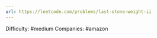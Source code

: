 ```yaml
---
url: https://leetcode.com/problems/last-stone-weight-ii
---
```


Difficulty: #medium
Companies: #amazon